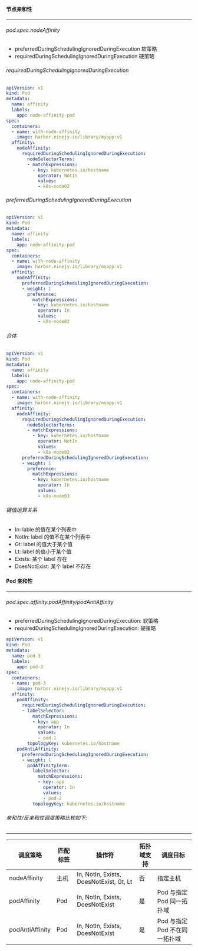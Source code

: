 #### 节点亲和性
---
###### pod.spec.nodeAffinity
- preferredDuringSchedulingIgnoredDuringExecution 软策略
- requiredDuringSchedulingIgnoredDuringExecution 硬策略

###### requiredDuringSchedulingIgnoredDuringExecution
```yaml
apiVersion: v1
kind: Pod
metadata:
  name: affinity
  labels:
    app: node-affinity-pod
spec:
  containers:
  - name: with-node-affinity
    image: harbor.ninejy.io/library/myapp:v1
  affinity:
    nodeAffinity:
      requiredDuringSchedulingIgnoredDuringExecution:
        nodeSelectorTerms:
        - matchExpressions:
          - key: kubernetes.io/hostname
            operator: NotIn
            values:
            - k8s-node02
```
###### preferredDuringSchedulingIgnoredDuringExecution
```yaml
apiVersion: v1
kind: Pod
metadata:
  name: affinity
  labels:
    app: node-affinity-pod
spec:
  containers:
  - name: with-node-affinity
    image: harbor.ninejy.io/library/myapp:v1
  affinity:
    nodeAffinity:
      preferredDuringSchedulingIgnoredDuringExecution:
      - weight: 1
        preference:
          matchExpressions:
          - key: kubernetes.io/hostname
            operator: In
            values:
            - k8s-node02
```
###### 合体
```yaml
apiVersion: v1
kind: Pod
metadata:
  name: affinity
  labels:
    app: node-affinity-pod
spec:
  containers:
  - name: with-node-affinity
    image: harbor.ninejy.io/library/myapp:v1
  affinity:
    nodeAffinity:
      requiredDuringSchedulingIgnoredDuringExecution:
        nodeSelectorTerms:
        - matchExpressions:
          - key: kubernetes.io/hostname
            operator: NotIn
            values:
            - k8s-node02
      preferredDuringSchedulingIgnoredDuringExecution:
      - weight: 1
        preference:
          matchExpressions:
          - key: kubernetes.io/hostname
            operator: In
            values:
            - k8s-node03
```

###### 键值运算关系
- In: lable 的值在某个列表中
- NotIn: label 的值不在某个列表中
- Gt: label 的值大于某个值
- Lt: label 的值小于某个值
- Exists: 某个 label 存在
- DoesNotExist: 某个 label 不存在

<!-- 如果 `nodeSelectorTerms` 下面有多个选项的话, 满足任何一个条件就可以了; 如果 `matchExpressions` y有多个选项的话, 则必须同时满足这些条件才能正常调度 Pod -->

#### Pod 亲和性
---
###### pod.spec.affinity.podAffinity/podAntiAffinity
- preferredDuringSchedulingIgnoredDuringExecution: 软策略
- requiredDuringSchedulingIgnoredDuringExecution: 硬策略

```yaml
apiVersion: v1
kind: Pod
metadata:
  name: pod-3
  labels:
    app: pod-3
spec:
  containers:
  - name: pod-3
    image: harbor.ninejy.io/library/myapp:v1
  affinity:
    podAffinity:
      requiredDuringSchedulingIgnoredDuringExecution:
      - labelSelector:
          matchExpressions:
          - key: app
            operator: In
            values:
            - pod-1
        topologyKey: kubernetes.io/hostname
    podAntiAffinity:
      preferredDuringSchedulingIgnoredDuringExecution:
      - weight: 1
        podAffinityTerm:
          labelSelector:
            matchExpressions:
            - key: app
              operator: In
              values:
              - pod-2
          topologyKey: kubernetes.io/hostname
```

###### 亲和性/反亲和性调度策略比较如下:
---
调度策略|匹配标签|操作符|拓扑域支持|调度目标
---|---|---|---|---
nodeAffinity|主机|In, NotIn, Exists, DoesNotExist, Gt, Lt|否|指定主机
podAffinity|Pod|In, NotIn, Exists, DoesNotExist|是|Pod 与指定 Pod 同一拓扑域
podAntiAffinity|Pod|In, NotIn, Exists, DoesNotExist|是|Pod 与指定 Pod 不在同一拓扑域
